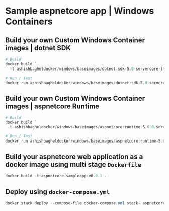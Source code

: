 # Sample aspnetcore app | Windows Containers

## Build your own Custom Windows Container images | dotnet SDK

```PowerShell
# Build
docker build `
  -t ashishbagheldocker/windows/baseimages/dotnet:sdk-5.0-servercore-ltsc2016 .

# Run / Test
docker run ashishbagheldocker/windows/baseimages/dotnet:sdk-5.0-servercore-ltsc2016
```

## Build your own Custom Windows Container images | aspnetcore Runtime

```PowerShell
# Build
docker build `
 -t ashishbagheldocker/windows/baseimages/aspnetcore:runtime-5.0.0-servercore-ltsc2016

# Run / Test
docker run ashishbagheldocker/windows/baseimages/aspnetcore:runtime-5.0.0-servercore-ltsc2016
```

## Build your aspnetcore web application  as a docker image using multi stage `Dockerfile`

```PowerShell
docker build -t aspnetcore-sampleapp:v0.0.1 .
```

## Deploy using `docker-compose.yml`

```PowerShell
docker stack deploy --compose-file docker-compose.yml stack- aspnetcoreapp
```
